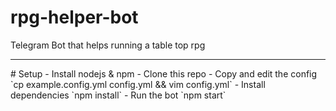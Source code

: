 # rpg-helper-bot
Telegram Bot that helps running a table top rpg
<hr>
# Setup
- Install nodejs & npm
- Clone this repo
- Copy and edit the config `cp example.config.yml config.yml && vim config.yml`
- Install dependencies `npm install`
- Run the bot `npm start`

